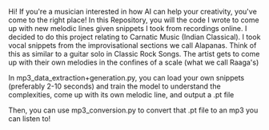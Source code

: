 Hi! If you're a musician interested in how AI can help your creativity, you've come to the right place! 
In this Repository, you will the code I wrote to come up with new melodic lines given snippets I took from recordings online.
I decided to do this project relating to Carnatic Music (Indian Classical). I took vocal snippets from the improvisational sections we call Alapanas.
Think of this as similar to a guitar solo in Classic Rock Songs. The artist gets to come up with their own melodies in the confines of a scale (what we call Raaga's)

In mp3_data_extraction+generation.py, you can load your own snippets (preferably 2-10 seconds) and train the model to understand the complexities, come up with its own melodic line,
and output a .pt file

Then, you can use mp3_conversion.py to convert that .pt file to an mp3 you can listen to!
